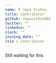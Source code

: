 ```yaml
---
name: P Jaya Vishnu
title: Contributor
github: Jayavishnu002
twitter: ""
linkedin: ""
slack: ""
joining_date: ""
role : contributor
---
```


Still waiting for this
